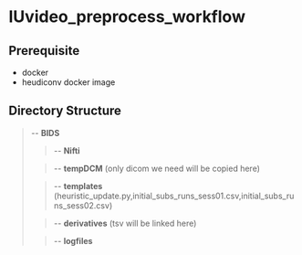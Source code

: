 # IUvideo_preprocess_workflow

## Prerequisite
- docker
- heudiconv docker image
## Directory Structure
> -- **BIDS**
>> -- **Nifti** 
>
>> -- **tempDCM** (only dicom we need will be copied here)
>
>> -- **templates** (heuristic_update.py,initial_subs_runs_sess01.csv,initial_subs_runs_sess02.csv)
>
>> -- **derivatives** (tsv will be linked here)
>
>> -- **logfiles**
